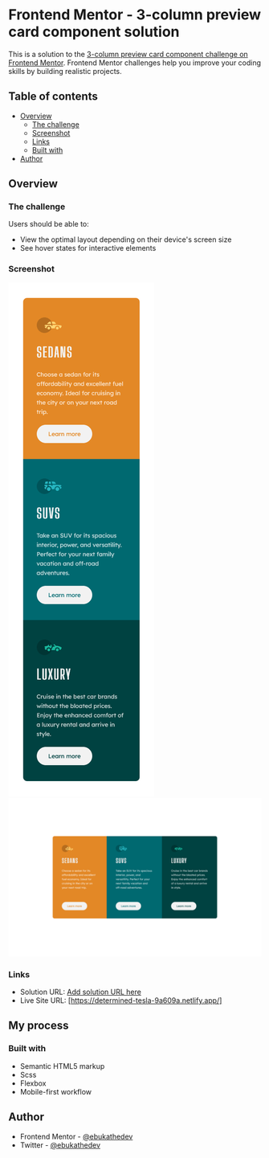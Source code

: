 # Frontend Mentor - 3-column preview card component solution

This is a solution to the [3-column preview card component challenge on Frontend Mentor](https://www.frontendmentor.io/challenges/3column-preview-card-component-pH92eAR2-). Frontend Mentor challenges help you improve your coding skills by building realistic projects.

## Table of contents

-   [Overview](#overview)
    -   [The challenge](#the-challenge)
    -   [Screenshot](#screenshot)
    -   [Links](#links)
    -   [Built with](#built-with)
-   [Author](#author)

## Overview

### The challenge

Users should be able to:

-   View the optimal layout depending on their device's screen size
-   See hover states for interactive elements

### Screenshot

![](/screenshots/mobile_view.png)
![](/screenshots/desktop_view.png)

### Links

-   Solution URL: [Add solution URL here](https://your-solution-url.com)
-   Live Site URL: [https://determined-tesla-9a609a.netlify.app/]

## My process

### Built with

-   Semantic HTML5 markup
-   Scss
-   Flexbox
-   Mobile-first workflow

## Author

-   Frontend Mentor - [@ebukathedev](https://www.frontendmentor.io/profile/ebukathedev)
-   Twitter - [@ebukathedev](https://www.twitter.com/ebukathedev)
